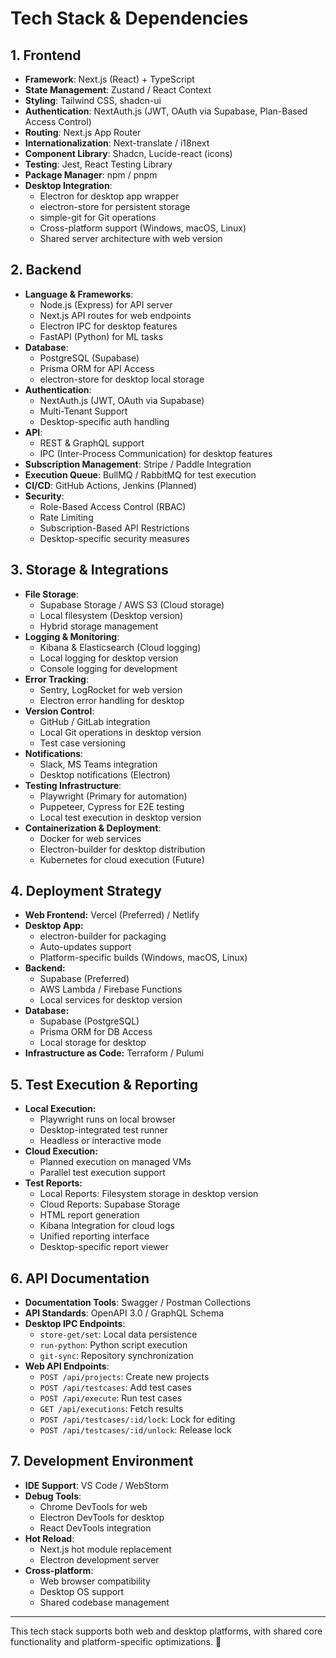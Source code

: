 # Tech Stack & Dependencies

## 1. Frontend
- **Framework**: Next.js (React) + TypeScript
- **State Management**: Zustand / React Context
- **Styling**: Tailwind CSS, shadcn-ui
- **Authentication**: NextAuth.js (JWT, OAuth via Supabase, Plan-Based Access Control)
- **Routing**: Next.js App Router
- **Internationalization**: Next-translate / i18next
- **Component Library**: Shadcn, Lucide-react (icons)
- **Testing**: Jest, React Testing Library
- **Package Manager**: npm / pnpm
- **Desktop Integration**:
  - Electron for desktop app wrapper
  - electron-store for persistent storage
  - simple-git for Git operations
  - Cross-platform support (Windows, macOS, Linux)
  - Shared server architecture with web version

## 2. Backend
- **Language & Frameworks**: 
  - Node.js (Express) for API server
  - Next.js API routes for web endpoints
  - Electron IPC for desktop features
  - FastAPI (Python) for ML tasks
- **Database**: 
  - PostgreSQL (Supabase)
  - Prisma ORM for API Access
  - electron-store for desktop local storage
- **Authentication**: 
  - NextAuth.js (JWT, OAuth via Supabase)
  - Multi-Tenant Support
  - Desktop-specific auth handling
- **API**: 
  - REST & GraphQL support
  - IPC (Inter-Process Communication) for desktop features
- **Subscription Management**: Stripe / Paddle Integration
- **Execution Queue**: BullMQ / RabbitMQ for test execution
- **CI/CD**: GitHub Actions, Jenkins (Planned)
- **Security**: 
  - Role-Based Access Control (RBAC)
  - Rate Limiting
  - Subscription-Based API Restrictions
  - Desktop-specific security measures

## 3. Storage & Integrations
- **File Storage**: 
  - Supabase Storage / AWS S3 (Cloud storage)
  - Local filesystem (Desktop version)
  - Hybrid storage management
- **Logging & Monitoring**: 
  - Kibana & Elasticsearch (Cloud logging)
  - Local logging for desktop version
  - Console logging for development
- **Error Tracking**: 
  - Sentry, LogRocket for web version
  - Electron error handling for desktop
- **Version Control**: 
  - GitHub / GitLab integration
  - Local Git operations in desktop version
  - Test case versioning
- **Notifications**: 
  - Slack, MS Teams integration
  - Desktop notifications (Electron)
- **Testing Infrastructure**: 
  - Playwright (Primary for automation)
  - Puppeteer, Cypress for E2E testing
  - Local test execution in desktop version
- **Containerization & Deployment**: 
  - Docker for web services
  - Electron-builder for desktop distribution
  - Kubernetes for cloud execution (Future)

## 4. Deployment Strategy
- **Web Frontend:** Vercel (Preferred) / Netlify
- **Desktop App:**
  - electron-builder for packaging
  - Auto-updates support
  - Platform-specific builds (Windows, macOS, Linux)
- **Backend:** 
  - Supabase (Preferred)
  - AWS Lambda / Firebase Functions
  - Local services for desktop version
- **Database:** 
  - Supabase (PostgreSQL)
  - Prisma ORM for DB Access
  - Local storage for desktop
- **Infrastructure as Code:** Terraform / Pulumi

## 5. Test Execution & Reporting
- **Local Execution:** 
  - Playwright runs on local browser
  - Desktop-integrated test runner
  - Headless or interactive mode
- **Cloud Execution:** 
  - Planned execution on managed VMs
  - Parallel test execution support
- **Test Reports:**
  - Local Reports: Filesystem storage in desktop version
  - Cloud Reports: Supabase Storage
  - HTML report generation
  - Kibana Integration for cloud logs
  - Unified reporting interface
  - Desktop-specific report viewer

## 6. API Documentation
- **Documentation Tools**: Swagger / Postman Collections
- **API Standards**: OpenAPI 3.0 / GraphQL Schema
- **Desktop IPC Endpoints**:
  - `store-get/set`: Local data persistence
  - `run-python`: Python script execution
  - `git-sync`: Repository synchronization
- **Web API Endpoints**:
  - `POST /api/projects`: Create new projects
  - `POST /api/testcases`: Add test cases
  - `POST /api/execute`: Run test cases
  - `GET /api/executions`: Fetch results
  - `POST /api/testcases/:id/lock`: Lock for editing
  - `POST /api/testcases/:id/unlock`: Release lock

## 7. Development Environment
- **IDE Support**: VS Code / WebStorm
- **Debug Tools**:
  - Chrome DevTools for web
  - Electron DevTools for desktop
  - React DevTools integration
- **Hot Reload**: 
  - Next.js hot module replacement
  - Electron development server
- **Cross-platform**: 
  - Web browser compatibility
  - Desktop OS support
  - Shared codebase management

---
This tech stack supports both web and desktop platforms, with shared core functionality and platform-specific optimizations. 🚀

